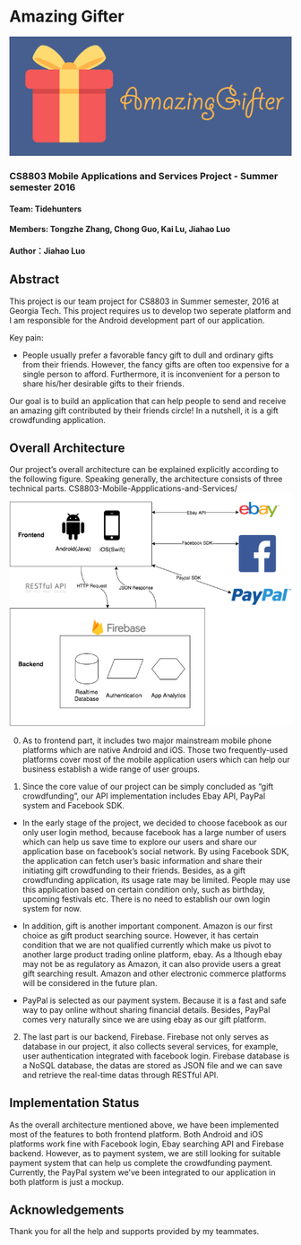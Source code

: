 # Amazing Gifter
![](https://github.com/jluo80/CS8803-Mobile-Appplications-and-Services/raw/master/app/src/main/res/drawable/amazing_gifter_banner.PNG)

### CS8803 Mobile Applications and Services Project - Summer semester 2016
#### Team: Tidehunters
#### Members: Tongzhe Zhang, Chong Guo, Kai Lu, Jiahao Luo
#### Author：Jiahao Luo

## Abstract
This project is our team project for CS8803 in Summer semester, 2016 at Georgia Tech. This project requires us to develop two seperate platform and I am responsible for the Android development part of our application.

Key pain:
- People usually prefer a favorable fancy gift to dull and ordinary gifts from their friends. However, the fancy gifts are often too expensive for a single person to afford. Furthermore, it is inconvenient for a person to share his/her desirable gifts to their friends.

Our goal is to build an application that can help people to send and receive an amazing gift contributed by their friends circle! In a nutshell, it is a gift crowdfunding application.

## Overall Architecture
Our project’s overall architecture can be explained explicitly according to the following figure. Speaking generally, the architecture consists of three technical parts.
CS8803-Mobile-Appplications-and-Services/
![](https://github.com/jluo80/CS8803-Mobile-Appplications-and-Services/raw/master/architecture.png)

0. As to frontend part, it includes two major mainstream mobile phone platforms which are native Android and iOS. Those two frequently-used platforms cover most of the mobile application users which can help our business establish a wide range of user groups.

1. Since the core value of our project can be simply concluded as “gift crowdfunding”, our API implementation includes Ebay API, PayPal system and Facebook SDK.

  - In the early stage of the project, we decided to choose facebook as our only user login method, because facebook has a large number of users which can help us save time to explore our users and share our application base on facebook’s social network. By using Facebook SDK, the application can fetch user’s basic information and share their initiating gift crowdfunding to their friends. Besides, as a gift crowdfunding application, its usage rate may be limited. People may use this application based on certain condition only, such as birthday, upcoming festivals etc. There is no need to establish our own login system for now.

  - In addition, gift is another important component. Amazon is our first choice as gift product searching source. However, it has certain condition that we are not qualified currently which make us pivot to another large product trading online platform, ebay. As a lthough ebay may not be as regulatory as Amazon, it can also provide users a great gift searching result. Amazon and other electronic commerce platforms will be considered in the future plan.

  - PayPal is selected as our payment system. Because it is a fast and safe way to pay online without sharing financial details. Besides, PayPal comes very naturally since we are using ebay as our gift platform.


2. The last part is our backend, Firebase. Firebase not only serves as database in our project, it also collects several services, for example, user authentication integrated with facebook login. Firebase database is a NoSQL database, the datas are stored as JSON file and we can save and retrieve the real-time datas through RESTful API.

## Implementation Status
As the overall architecture mentioned above, we have been implemented most of the features to both frontend platform. Both Android and iOS platforms work fine with Facebook login, Ebay searching API and Firebase backend. However, as to payment system, we are still looking for suitable payment system that can help us complete the crowdfunding payment. Currently, the PayPal system we’ve been integrated to our application in both platform is just a mockup.

## Acknowledgements
Thank you for all the help and supports provided by my teammates.

